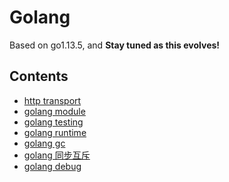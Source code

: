 Golang
======

Based on go1.13.5, and **Stay tuned as this evolves!**

## Contents

* [http transport](http/README.md)
* [golang module](golang-module.md)
* [golang testing](unit-testing.md)
* [golang runtime](golang-runtime.md)
* [golang gc](golang-gc.md)
* [golang 同步互斥](golang-sync.md)
* [golang debug](golang-debug.md)